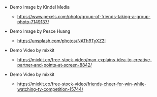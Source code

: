 - Demo Image by Kindel Media
  - https://www.pexels.com/photo/group-of-friends-taking-a-group-photo-7149137/

- Demo Image by Pesce Huang
  - https://unsplash.com/photos/NATh9TyXZ2I

- Demo Video by mixkit
  - https://mixkit.co/free-stock-video/man-explains-idea-to-creative-partner-and-points-at-screen-8842/

- Demo Video by mixkit
  - https://mixkit.co/free-stock-video/friends-cheer-for-win-while-watching-tv-competition-15744/
